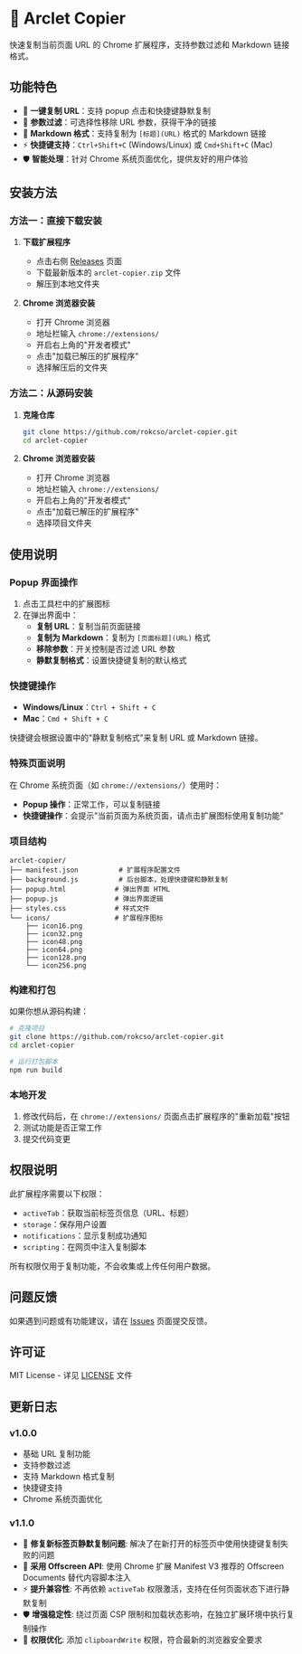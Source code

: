 # 🌈 Arclet Copier

快速复制当前页面 URL 的 Chrome 扩展程序，支持参数过滤和 Markdown 链接格式。

## 功能特色

- 🔗 **一键复制 URL**：支持 popup 点击和快捷键静默复制
- 🔧 **参数过滤**：可选择性移除 URL 参数，获得干净的链接
- 📝 **Markdown 格式**：支持复制为 `[标题](URL)` 格式的 Markdown 链接
- ⚡ **快捷键支持**：`Ctrl+Shift+C` (Windows/Linux) 或 `Cmd+Shift+C` (Mac)
- 🛡️ **智能处理**：针对 Chrome 系统页面优化，提供友好的用户体验

## 安装方法

### 方法一：直接下载安装

1. **下载扩展程序**
   - 点击右侧 [Releases](../../releases) 页面
   - 下载最新版本的 `arclet-copier.zip` 文件
   - 解压到本地文件夹

2. **Chrome 浏览器安装**
   - 打开 Chrome 浏览器
   - 地址栏输入 `chrome://extensions/`
   - 开启右上角的"开发者模式"
   - 点击"加载已解压的扩展程序"
   - 选择解压后的文件夹

### 方法二：从源码安装

1. **克隆仓库**
   ```bash
   git clone https://github.com/rokcso/arclet-copier.git
   cd arclet-copier
   ```

2. **Chrome 浏览器安装**
   - 打开 Chrome 浏览器
   - 地址栏输入 `chrome://extensions/`
   - 开启右上角的"开发者模式"
   - 点击"加载已解压的扩展程序"
   - 选择项目文件夹

## 使用说明

### Popup 界面操作

1. 点击工具栏中的扩展图标
2. 在弹出界面中：
   - **复制 URL**：复制当前页面链接
   - **复制为 Markdown**：复制为 `[页面标题](URL)` 格式
   - **移除参数**：开关控制是否过滤 URL 参数
   - **静默复制格式**：设置快捷键复制的默认格式

### 快捷键操作

- **Windows/Linux**：`Ctrl + Shift + C`
- **Mac**：`Cmd + Shift + C`

快捷键会根据设置中的"静默复制格式"来复制 URL 或 Markdown 链接。

### 特殊页面说明

在 Chrome 系统页面（如 `chrome://extensions/`）使用时：
- **Popup 操作**：正常工作，可以复制链接
- **快捷键操作**：会提示"当前页面为系统页面，请点击扩展图标使用复制功能"

### 项目结构

```
arclet-copier/
├── manifest.json          # 扩展程序配置文件
├── background.js          # 后台脚本，处理快捷键和静默复制
├── popup.html            # 弹出界面 HTML
├── popup.js              # 弹出界面逻辑
├── styles.css            # 样式文件
└── icons/                # 扩展程序图标
    ├── icon16.png
    ├── icon32.png
    ├── icon48.png
    ├── icon64.png
    ├── icon128.png
    └── icon256.png
```

### 构建和打包

如果你想从源码构建：

```bash
# 克隆项目
git clone https://github.com/rokcso/arclet-copier.git
cd arclet-copier

# 运行打包脚本
npm run build
```

### 本地开发

1. 修改代码后，在 `chrome://extensions/` 页面点击扩展程序的"重新加载"按钮
2. 测试功能是否正常工作
3. 提交代码变更

## 权限说明

此扩展程序需要以下权限：

- `activeTab`：获取当前标签页信息（URL、标题）
- `storage`：保存用户设置
- `notifications`：显示复制成功通知
- `scripting`：在网页中注入复制脚本

所有权限仅用于复制功能，不会收集或上传任何用户数据。

## 问题反馈

如果遇到问题或有功能建议，请在 [Issues](../../issues) 页面提交反馈。

## 许可证

MIT License - 详见 [LICENSE](LICENSE) 文件

## 更新日志

### v1.0.0
- 基础 URL 复制功能
- 支持参数过滤
- 支持 Markdown 格式复制
- 快捷键支持
- Chrome 系统页面优化

### v1.1.0
- 🔧 **修复新标签页静默复制问题**: 解决了在新打开的标签页中使用快捷键复制失败的问题
- 🚀 **采用 Offscreen API**: 使用 Chrome 扩展 Manifest V3 推荐的 Offscreen Documents 替代内容脚本注入
- ⚡ **提升兼容性**: 不再依赖 `activeTab` 权限激活，支持在任何页面状态下进行静默复制
- 🛡️ **增强稳定性**: 绕过页面 CSP 限制和加载状态影响，在独立扩展环境中执行复制操作
- 📝 **权限优化**: 添加 `clipboardWrite` 权限，符合最新的浏览器安全要求
